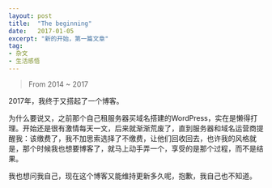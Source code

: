 ```yaml
---
layout: post
title:  "The beginning"
date:   2017-01-05
excerpt: "新的开始，第一篇文章"
tag:
- 杂文
- 生活感悟
---
```


>From 2014 ~ 2017

2017年，我终于又搭起了一个博客。

为什么要说又，之前那个自己租服务器买域名搭建的WordPress，实在是懒得打理。开始还是很有激情每天一文，后来就渐渐荒废了，直到服务器和域名运营商提醒我：该缴费了，我不加思索选择了不缴费，让他们回收回去，也许我的风格就是，那个时候我也想要博客了，就马上动手弄一个，享受的是那个过程，而不是结果。

我也想问我自己，现在这个博客又能维持更新多久呢，抱歉，我自己也不知道。

